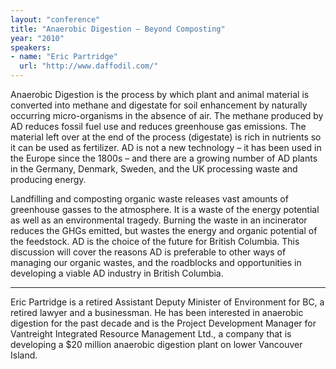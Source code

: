 ```yaml
---
layout: "conference"
title: "Anaerobic Digestion – Beyond Composting"
year: "2010"
speakers:
- name: "Eric Partridge"
  url: "http://www.daffodil.com/"
---
```


Anaerobic Digestion is the process by which plant and animal material is
converted into methane and digestate for soil enhancement by naturally
occurring micro-organisms in the absence of air. The methane produced
by AD reduces fossil fuel use and reduces greenhouse gas emissions. The
material left over at the end of the process (digestate) is rich in
nutrients so it can be used as fertilizer. AD is not a new technology
– it has been used in the Europe since the 1800s – and there are a
growing number of AD plants in the Germany, Denmark, Sweden, and the UK
processing waste and producing energy.

Landfilling and composting organic waste releases vast amounts of
greenhouse gasses to the atmosphere. It is a waste of the energy potential
as well as an environmental tragedy. Burning the waste in an incinerator
reduces the GHGs emitted, but wastes the energy and organic potential of
the feedstock. AD is the choice of the future for British Columbia. This
discussion will cover the reasons AD is preferable to other ways of
managing our organic wastes, and the roadblocks and opportunities in
developing a viable AD industry in British Columbia.

***

Eric Partridge is a retired Assistant Deputy Minister of Environment
for BC, a retired lawyer and a businessman. He has been interested in
anaerobic digestion for the past decade and is the Project Development
Manager for Vantreight Integrated Resource Management Ltd., a company
that is developing a $20 million anaerobic digestion plant on lower
Vancouver Island.

[//]: # (Retrieved from https://web.archive.org/web/20210416135337/https://www.ideawave.ca/the-conference/anaerobic-digestion-beyond-composting)